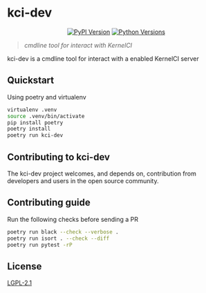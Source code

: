 # kci-dev

<p align="center">
  <a href="https://pypi.org/project/kci-dev"><img alt="PyPI Version" src="https://img.shields.io/pypi/v/kci-dev.svg?maxAge=86400" /></a>
  <a href="https://pypi.org/project/kci-dev"><img alt="Python Versions" src="https://img.shields.io/pypi/pyversions/kci-dev.svg?maxAge=86400" /></a>
</p>

> *cmdline tool for interact with KernelCI*

kci-dev is a cmdline tool for interact with a enabled KernelCI server

## Quickstart

Using poetry and virtualenv
```sh
virtualenv .venv
source .venv/bin/activate
pip install poetry
poetry install
poetry run kci-dev
```

## Contributing to kci-dev

The kci-dev project welcomes, and depends on, contribution from developers and users in the open source community.

## Contributing guide

Run the following checks before sending a PR
```sh
poetry run black --check --verbose .
poetry run isort . --check --diff
poetry run pytest -rP
```

## License

[LGPL-2.1](https://github.com/kernelci/kci-dev/blob/main/LICENSE)
